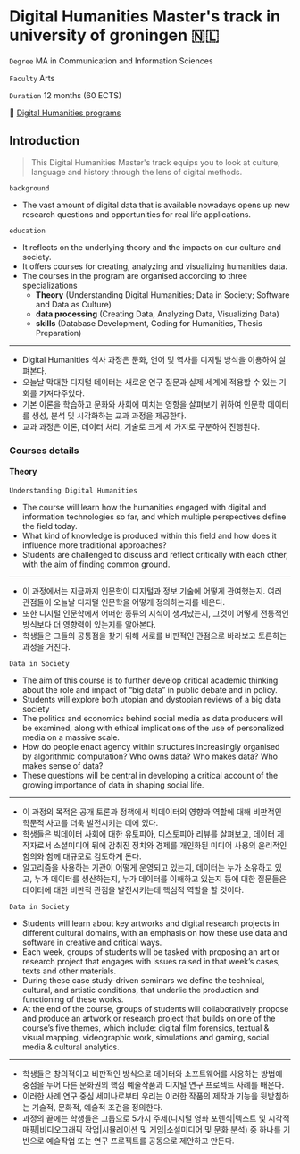 Digital Humanities Master's track in university of groningen :netherlands:
==========================================================================

`Degree` MA in Communication and Information Sciences

`Faculty` Arts

`Duration` 12 months (60 ECTS)

:link: [Digital Humanities programs ](https://www.rug.nl/masters/digital-humanities/programme)

Introduction
------------

> This Digital Humanities Master's track equips you to look at culture, language and history through the lens of digital methods.

`background`

-	The vast amount of digital data that is available nowadays opens up new research questions and opportunities for real life applications.

`education`

-	It reflects on the underlying theory and the impacts on our culture and society.
-	It offers courses for creating, analyzing and visualizing humanities data.
-	The courses in the program are organised according to three specializations
	-	**Theory** (Understanding Digital Humanities; Data in Society; Software and Data as Culture)
	-	**data processing** (Creating Data, Analyzing Data, Visualizing Data)
	-	**skills** (Database Development, Coding for Humanities, Thesis Preparation)

---

-	Digital Humanities 석사 과정은 문화, 언어 및 역사를 디지털 방식을 이용하여 살펴본다.
-	오늘날 막대한 디지털 데이터는 새로운 연구 질문과 실제 세계에 적용할 수 있는 기회를 가져다주었다.
-	기본 이론을 학습하고 문화와 사회에 미치는 영향을 살펴보기 위하여 인문학 데이터를 생성, 분석 및 시각화하는 교과 과정을 제공한다.
-	교과 과정은 이론, 데이터 처리, 기술로 크게 세 가지로 구분하여 진행된다.

### Courses details

#### Theory

`Understanding Digital Humanities`

-	The course will learn how the humanities engaged with digital and information technologies so far, and which multiple perspectives define the field today.
-	What kind of knowledge is produced within this field and how does it influence more traditional approaches?
-	Students are challenged to discuss and reflect critically with each other, with the aim of finding common ground.

---

-	이 과정에서는 지금까지 인문학이 디지털과 정보 기술에 어떻게 관여했는지. 여러 관점들이 오늘날 디지털 인문학을 어떻게 정의하는지를 배운다.
-	또한 디지털 인문학에서 어떠한 종류의 지식이 생겨났는지, 그것이 어떻게 전통적인 방식보다 더 영향력이 있는지를 알아본다.
-	학생들은 그들의 공통점을 찾기 위해 서로를 비판적인 관점으로 바라보고 토론하는 과정을 거친다.

`Data in Society`

-	The aim of this course is to further develop critical academic thinking about the role and impact of “big data” in public debate and in policy.
-	Students will explore both utopian and dystopian reviews of a big data society
-	The politics and economics behind social media as data producers will be examined, along with ethical implications of the use of personalized media on a massive scale.
-	How do people enact agency within structures increasingly organised by algorithmic computation? Who owns data? Who makes data? Who makes sense of data?
-	These questions will be central in developing a critical account of the growing importance of data in shaping social life.

---

-	이 과정의 목적은 공개 토론과 정책에서 빅데이터의 영향과 역할에 대해 비판적인 학문적 사고를 더욱 발전시키는 데에 있다.
-	학생들은 빅데이터 사회에 대한 유토피아, 디스토피아 리뷰를 살펴보고, 데이터 제작자로서 소셜미디어 뒤에 감춰진 정치와 경제를 개인화된 미디어 사용의 윤리적인 함의와 함께 대규모로 검토하게 돈다.
-	알고리즘을 사용하는 기관이 어떻게 운영되고 있는지, 데이터는 누가 소유하고 있고, 누가 데이터를 생산하는지, 누가 데이터를 이해하고 있는지 등에 대한 질문들은 데이터에 대한 비판적 관점을 발전시키는데 핵심적 역할을 할 것이다.

`Data in Society`

-	Students will learn about key artworks and digital research projects in different cultural domains, with an emphasis on how these use data and software in creative and critical ways.
-	Each week, groups of students will be tasked with proposing an art or research project that engages with issues raised in that week’s cases, texts and other materials.
-	During these case study-driven seminars we define the technical, cultural, and artistic conditions, that underlie the production and functioning of these works.
-	At the end of the course, groups of students will collaboratively propose and produce an artwork or research project that builds on one of the course’s five themes, which include: digital film forensics, textual & visual mapping, videographic work, simulations and gaming, social media & cultural analytics.

---

-	학생들은 창의적이고 비판적인 방식으로 데이터와 소프트웨어를 사용하는 방법에 중점을 두어 다른 문화권의 핵심 예술작품과 디지털 연구 프로젝트 사례를 배운다.
-	이러한 사례 연구 중심 세미나로부터 우리는 이러한 작품의 제작과 기능을 뒷받침하는 기술적, 문화적, 예술적 조건을 정의한다.
-	과정의 끝에는 학생들은 그룹으로 5가지 주제(디지털 영화 포렌식|텍스트 및 시각적 매핑|비디오그래픽 작업|시뮬레이션 및 게임|소셜미디어 및 문화 분석) 중 하나를 기반으로 예술작업 또는 연구 프로젝트를 공동으로 제안하고 만든다.
